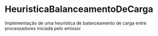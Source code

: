 # HeuristicaBalanceamentoDeCarga
Implementação de uma heurística de balanceamento de carga entre processadores iniciada pelo emissor
